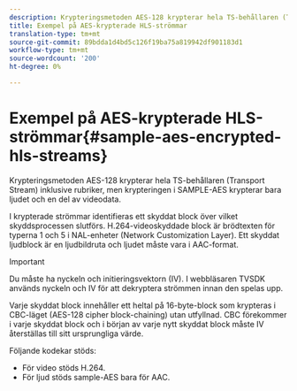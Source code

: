 ```yaml
---
description: Krypteringsmetoden AES-128 krypterar hela TS-behållaren (Transport Stream) inklusive rubriker, men krypteringen i SAMPLE-AES krypterar bara ljudet och en del av videodata.
title: Exempel på AES-krypterade HLS-strömmar
translation-type: tm+mt
source-git-commit: 89bdda1d4bd5c126f19ba75a819942df901183d1
workflow-type: tm+mt
source-wordcount: '200'
ht-degree: 0%

---
```



# Exempel på AES-krypterade HLS-strömmar{#sample-aes-encrypted-hls-streams}

Krypteringsmetoden AES-128 krypterar hela TS-behållaren (Transport Stream) inklusive rubriker, men krypteringen i SAMPLE-AES krypterar bara ljudet och en del av videodata.

I krypterade strömmar identifieras ett skyddat block över vilket skyddsprocessen slutförs. H.264-videoskyddade block är brödtexten för typerna 1 och 5 i NAL-enheter (Network Customization Layer). Ett skyddat ljudblock är en ljudbildruta och ljudet måste vara i AAC-format.

>[!IMPORTANT]
>
>Du måste ha nyckeln och initieringsvektorn (IV). I webbläsaren TVSDK används nyckeln och IV för att dekryptera strömmen innan den spelas upp.

Varje skyddat block innehåller ett heltal på 16-byte-block som krypteras i CBC-läget (AES-128 cipher block-chaining) utan utfyllnad. CBC förekommer i varje skyddat block och i början av varje nytt skyddat block måste IV återställas till sitt ursprungliga värde.

Följande kodekar stöds:

* För video stöds H.264.
* För ljud stöds sample-AES bara för AAC.

